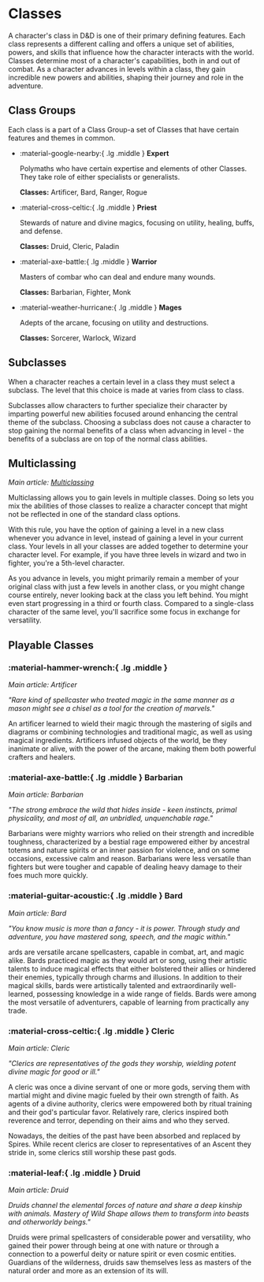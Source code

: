 # Classes

A character's class in D&D is one of their primary defining features. Each class represents a different calling and offers a unique set of abilities, powers, and skills that influence how the character interacts with the world. Classes determine most of a character's capabilities, both in and out of combat. As a character advances in levels within a class, they gain incredible new powers and abilities, shaping their journey and role in the adventure.

## Class Groups

Each class is a part of a Class Group-a set of Classes that have certain features and themes in common. 

<div class="grid cards" markdown>

- :material-google-nearby:{ .lg .middle } **Expert**

    Polymaths who have certain expertise and elements of other Classes. They take role of either specialists or generalists.

    **Classes:** Artificer, Bard, Ranger, Rogue

- :material-cross-celtic:{ .lg .middle } **Priest**
    
    Stewards of nature and divine magics, focusing on utility, healing, buffs, and defense.

    **Classes:** Druid, Cleric, Paladin

- :material-axe-battle:{ .lg .middle } **Warrior**
    
    Masters of combar who can deal and endure many wounds.

    **Classes:** Barbarian, Fighter, Monk

- :material-weather-hurricane:{ .lg .middle } **Mages**
    
    Adepts of the arcane, focusing on utility and destructions.

    **Classes:** Sorcerer, Warlock, Wizard

</div>

## Subclasses

When a character reaches a certain level in a class they must select a subclass. The level that this choice is made at varies from class to class.

Subclasses allow characters to further specialize their character by imparting powerful new abilities focused around enhancing the central theme of the subclass. Choosing a subclass does not cause a character to stop gaining the normal benefits of a class when advancing in level - the benefits of a subclass are on top of the normal class abilities.

## Multiclassing

*Main article: [Multiclassing](/CM_wiki/gameplay/multiclassing)*

Multiclassing allows you to gain levels in multiple classes. Doing so lets you mix the abilities of those classes to realize a character concept that might not be reflected in one of the standard class options.

With this rule, you have the option of gaining a level in a new class whenever you advance in level, instead of gaining a level in your current class. Your levels in all your classes are added together to determine your character level. For example, if you have three levels in wizard and two in fighter, you're a 5th-level character.

As you advance in levels, you might primarily remain a member of your original class with just a few levels in another class, or you might change course entirely, never looking back at the class you left behind. You might even start progressing in a third or fourth class. Compared to a single-class character of the same level, you'll sacrifice some focus in exchange for versatility.

## Playable Classes

### :material-hammer-wrench:{ .lg .middle } 
*Main article: Artificer*

*"Rare kind of spellcaster who treated magic in the same manner as a mason might see a chisel as a tool for the creation of marvels."*

An artificer learned to wield their magic through the mastering of sigils and diagrams or combining technologies and traditional magic, as well as using magical ingredients. Artificers infused objects of the world, be they inanimate or alive, with the power of the arcane, making them both powerful crafters and healers. 

### :material-axe-battle:{ .lg .middle } Barbarian
*Main article: Barbarian*

*"The strong embrace the wild that hides inside - keen instincts, primal physicality, and most of all, an unbridled, unquenchable rage."*

Barbarians were mighty warriors who relied on their strength and incredible toughness, characterized by a bestial rage empowered either by ancestral totems and nature spirits or an inner passion for violence, and on some occasions, excessive calm and reason. Barbarians were less versatile than fighters but were tougher and capable of dealing heavy damage to their foes much more quickly.

### :material-guitar-acoustic:{ .lg .middle } Bard
*Main article: Bard*

*"You know music is more than a fancy - it is power. Through study and adventure, you have mastered song, speech, and the magic within."*

ards are versatile arcane spellcasters, capable in combat, art, and magic alike. Bards practiced magic as they would art or song, using their artistic talents to induce magical effects that either bolstered their allies or hindered their enemies, typically through charms and illusions. In addition to their magical skills, bards were artistically talented and extraordinarily well-learned, possessing knowledge in a wide range of fields. Bards were among the most versatile of adventurers, capable of learning from practically any trade.

### :material-cross-celtic:{ .lg .middle } Cleric
*Main article: Cleric*

*"Clerics are representatives of the gods they worship, wielding potent divine magic for good or ill."*

A cleric was once a divine servant of one or more gods, serving them with martial might and divine magic fueled by their own strength of faith. As agents of a divine authority, clerics were empowered both by ritual training and their god's particular favor. Relatively rare, clerics inspired both reverence and terror, depending on their aims and who they served.

Nowadays, the deities of the past have been absorbed and replaced by Spires. While recent clerics are closer to representatives of an Ascent they stride in, some clerics still worship these past gods.

### :material-leaf:{ .lg .middle } Druid
*Main article: Druid*

*Druids channel the elemental forces of nature and share a deep kinship with animals. Mastery of Wild Shape allows them to transform into beasts and otherworldy beings."*

Druids were primal spellcasters of considerable power and versatility, who gained their power through being at one with nature or through a connection to a powerful deity or nature spirit or even cosmic entities. Guardians of the wilderness, druids saw themselves less as masters of the natural order and more as an extension of its will.


